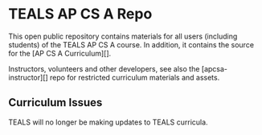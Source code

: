 # TEALS AP CS A Repo

This open public repository contains materials for all users (including students) of the TEALS
AP CS A course. In addition, it contains the source for the [AP CS A Curriculum][].

Instructors, volunteers and other developers, see also the [apcsa-instructor][] repo for restricted
curriculum materials and assets.

## Curriculum Issues

TEALS will no longer be making updates to TEALS curricula. 

